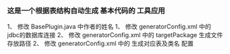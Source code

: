 ### 这是一个根据表结构自动生成 基本代码的 工具应用
1、 修改 BasePlugin.java 中作者的姓名
1、 修改  generatorConfig.xml 中的 jdbc的数据库连接 
2、 修改 generatorConfig.xml 中的 targetPackage 生成文件存放路径
2、 修改 generatorConfig.xml 中的 生成对应表及类名 配置